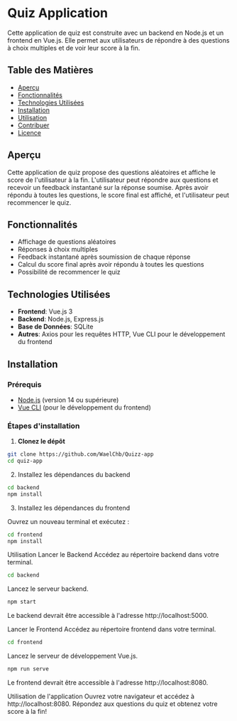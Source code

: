 # Quiz Application

Cette application de quiz est construite avec un backend en Node.js et un frontend en Vue.js. Elle permet aux utilisateurs de répondre à des questions à choix multiples et de voir leur score à la fin.

## Table des Matières

- [Aperçu](#aperçu)
- [Fonctionnalités](#fonctionnalités)
- [Technologies Utilisées](#technologies-utilisées)
- [Installation](#installation)
- [Utilisation](#utilisation)
- [Contribuer](#contribuer)
- [Licence](#licence)

## Aperçu

Cette application de quiz propose des questions aléatoires et affiche le score de l'utilisateur à la fin. L'utilisateur peut répondre aux questions et recevoir un feedback instantané sur la réponse soumise. Après avoir répondu à toutes les questions, le score final est affiché, et l'utilisateur peut recommencer le quiz.

## Fonctionnalités

- Affichage de questions aléatoires
- Réponses à choix multiples
- Feedback instantané après soumission de chaque réponse
- Calcul du score final après avoir répondu à toutes les questions
- Possibilité de recommencer le quiz

## Technologies Utilisées

- **Frontend**: Vue.js 3
- **Backend**: Node.js, Express.js
- **Base de Données**: SQLite
- **Autres**: Axios pour les requêtes HTTP, Vue CLI pour le développement du frontend

## Installation

### Prérequis

- [Node.js](https://nodejs.org/) (version 14 ou supérieure)
- [Vue CLI](https://cli.vuejs.org/) (pour le développement du frontend)

### Étapes d'installation

1. **Clonez le dépôt**

```bash
git clone https://github.com/WaelChb/Quizz-app
cd quiz-app
```

   2. Installez les dépendances du backend

```bash
cd backend
npm install
```

3. Installez les dépendances du frontend

Ouvrez un nouveau terminal et exécutez :

```bash
cd frontend
npm install
```

Utilisation
Lancer le Backend
Accédez au répertoire backend dans votre terminal.

```bash
cd backend
```

Lancez le serveur backend.

```bash
npm start
```

Le backend devrait être accessible à l'adresse http://localhost:5000.

Lancer le Frontend
Accédez au répertoire frontend dans votre terminal.

```bash
cd frontend
```

Lancez le serveur de développement Vue.js.

```bash
npm run serve
```

Le frontend devrait être accessible à l'adresse http://localhost:8080.

Utilisation de l'application
Ouvrez votre navigateur et accédez à http://localhost:8080.
Répondez aux questions du quiz et obtenez votre score à la fin!

```

```
